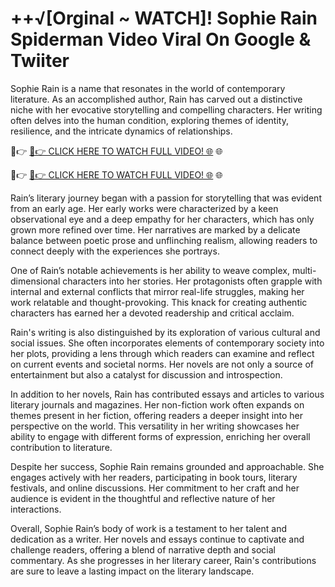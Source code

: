 # ++√[Orginal ~ WATCH]! Sophie Rain Spiderman Video Viral On Google & Twiiter

Sophie Rain is a name that resonates in the world of contemporary literature. As an accomplished author, Rain has carved out a distinctive niche with her evocative storytelling and compelling characters. Her writing often delves into the human condition, exploring themes of identity, resilience, and the intricate dynamics of relationships.

🔴👉 <a href="https://tinyurl.com/4eh6k38w" rel="nofollow">🔴👉 CLICK HERE TO WATCH FULL VIDEO! 🌐</a> 🌐


🔴👉 <a href="https://tinyurl.com/4eh6k38w" rel="nofollow">🔴👉 CLICK HERE TO WATCH FULL VIDEO! 🌐</a> 🌐

Rain’s literary journey began with a passion for storytelling that was evident from an early age. Her early works were characterized by a keen observational eye and a deep empathy for her characters, which has only grown more refined over time. Her narratives are marked by a delicate balance between poetic prose and unflinching realism, allowing readers to connect deeply with the experiences she portrays.

One of Rain’s notable achievements is her ability to weave complex, multi-dimensional characters into her stories. Her protagonists often grapple with internal and external conflicts that mirror real-life struggles, making her work relatable and thought-provoking. This knack for creating authentic characters has earned her a devoted readership and critical acclaim.

Rain's writing is also distinguished by its exploration of various cultural and social issues. She often incorporates elements of contemporary society into her plots, providing a lens through which readers can examine and reflect on current events and societal norms. Her novels are not only a source of entertainment but also a catalyst for discussion and introspection.

In addition to her novels, Rain has contributed essays and articles to various literary journals and magazines. Her non-fiction work often expands on themes present in her fiction, offering readers a deeper insight into her perspective on the world. This versatility in her writing showcases her ability to engage with different forms of expression, enriching her overall contribution to literature.

Despite her success, Sophie Rain remains grounded and approachable. She engages actively with her readers, participating in book tours, literary festivals, and online discussions. Her commitment to her craft and her audience is evident in the thoughtful and reflective nature of her interactions.

Overall, Sophie Rain’s body of work is a testament to her talent and dedication as a writer. Her novels and essays continue to captivate and challenge readers, offering a blend of narrative depth and social commentary. As she progresses in her literary career, Rain's contributions are sure to leave a lasting impact on the literary landscape.

